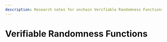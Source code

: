 ```yaml
---
description: Research notes for onchain Verifiable Randomness Functions (VRFs)
---
```


# Verifiable Randomness Functions

